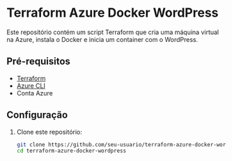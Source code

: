 # Terraform Azure Docker WordPress

Este repositório contém um script Terraform que cria uma máquina virtual na Azure, instala o Docker e inicia um container com o WordPress.

## Pré-requisitos

- [Terraform](https://www.terraform.io/downloads.html)
- [Azure CLI](https://docs.microsoft.com/en-us/cli/azure/install-azure-cli)
- Conta Azure

## Configuração

1. Clone este repositório:

   ```sh
   git clone https://github.com/seu-usuario/terraform-azure-docker-wordpress.git
   cd terraform-azure-docker-wordpress

